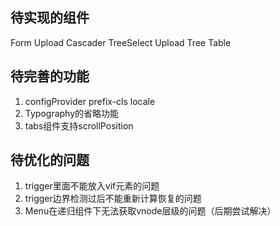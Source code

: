 ## 待实现的组件
Form Upload Cascader TreeSelect Upload Tree Table
## 待完善的功能
1. configProvider prefix-cls locale
2. Typography的省略功能
3. tabs组件支持scrollPosition
## 待优化的问题
1. trigger里面不能放入vif元素的问题
2. trigger边界检测过后不能重新计算恢复的问题
3. Menu在递归组件下无法获取vnode层级的问题（后期尝试解决）
